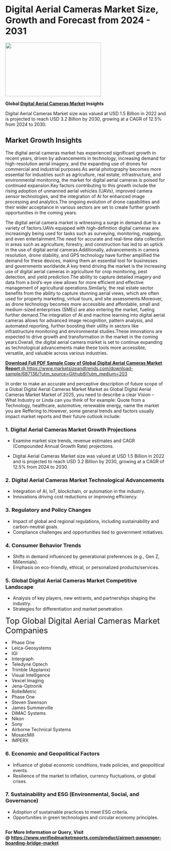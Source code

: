 <H1>Digital Aerial Cameras Market Size, Growth and Forecast from 2024 - 2031</H1><img class="aligncenter size-medium wp-image-584254" src="https://thirdeyenews.in/wp-content/uploads/2024/09/Global-Market-Research-300x168.jpeg" alt="" width="300" height="168" /><p><strong>Global&nbsp;<a href="https://www.marketsizeandtrends.com/download-sample/687136/?utm_source=Github8j?utm_medium=203">Digital Aerial Cameras Market</a> Insights</strong></p><p>Digital Aerial Cameras Market size was valued at USD 1.5 Billion in 2022 and is projected to reach USD 3.2 Billion by 2030, growing at a CAGR of 12.5% from 2024 to 2030.</p><p><h2>Market Growth Insights</h2> <p>The digital aerial cameras market has experienced significant growth in recent years, driven by advancements in technology, increasing demand for high-resolution aerial imagery, and the expanding use of drones for commercial and industrial purposes.As aerial photography becomes more essential for industries such as agriculture, real estate, infrastructure, and environmental monitoring, the market for digital aerial cameras is poised for continued expansion.Key factors contributing to this growth include the rising adoption of unmanned aerial vehicles (UAVs), improved camera sensor technologies, and the integration of AI for enhanced image processing and analytics.The ongoing evolution of drone capabilities and their wider acceptance in various sectors are set to create further growth opportunities in the coming years.<a href="sample_download_link" target="_blank"></a></p> <p>The digital aerial camera market is witnessing a surge in demand due to a variety of factors.UAVs equipped with high-definition digital cameras are increasingly being used for tasks such as surveying, monitoring, mapping, and even entertainment.The need for accurate and real-time data collection in areas such as agriculture, forestry, and construction has led to an uptick in the use of digital aerial cameras.Additionally, advancements in camera resolution, drone stability, and GPS technology have further amplified the demand for these devices, making them an essential tool for businesses and governments worldwide.A key trend driving the market is the increasing use of digital aerial cameras in agriculture for crop monitoring, pest detection, and yield prediction.The ability to capture detailed imagery and data from a bird’s-eye view allows for more efficient and effective management of agricultural operations.Similarly, the real estate sector benefits from the ability to capture stunning aerial views, which are often used for property marketing, virtual tours, and site assessments.Moreover, as drone technology becomes more accessible and affordable, small and medium-sized enterprises (SMEs) are also entering the market, fueling further demand.The integration of AI and machine learning into digital aerial cameras allows for advanced image recognition, pattern analysis, and automated reporting, further boosting their utility in sectors like infrastructure monitoring and environmental studies.These innovations are expected to drive growth and transformation in the market in the coming years.Overall, the digital aerial camera market is set to continue expanding as technological advancements make these tools more accessible, versatile, and valuable across various industries.<a href="get_more_link" target="_blank"></p><p><span class=""><strong>Download Full PDF Sample Copy of Global Digital Aerial Cameras Market Report</strong> @ <a href="https://www.marketsizeandtrends.com/download-sample/687136/?utm_source=Github8j?utm_medium=203" target="_blank">https://www.marketsizeandtrends.com/download-sample/687136/?utm_source=Github8j?utm_medium=203</a></span></p><p>In order to make an accurate and perceptive description of future scope of a Global&nbsp;Digital Aerial Cameras Market Market as Global&nbsp;Digital Aerial Cameras Market Market of 2025, you need to describe a clear Vision &ndash; What Industry or Linda can you think of for example: Quote from a Technology, healthcare, automotive, renewable energy, name the market you are Reffering to.However, some general trends and factors usually impact market reports and their future outlook include:</p><h3>1.&nbsp;<strong>Digital Aerial Cameras Market Growth Projections</strong></h3><ul><li>Examine market size trends, revenue estimates and CAGR (Compounded Annual Growth Rate) projections.</li><li><p>Digital Aerial Cameras Market size was valued at USD 1.5 Billion in 2022 and is projected to reach USD 3.2 Billion by 2030, growing at a CAGR of 12.5% from 2024 to 2030.</p></li></ul><h3>2.&nbsp;<strong>Digital Aerial Cameras Market Technological Advancements</strong></h3><ul><li>Integration of AI, IoT, blockchain, or automation in the industry.</li><li>Innovations driving cost reductions or improving efficiency.</li></ul><h3>3.&nbsp;<strong>Regulatory and Policy Changes</strong></h3><ul><li>Impact of global and regional regulations, including sustainability and carbon-neutral goals.</li><li>Compliance challenges and opportunities tied to government initiatives.</li></ul><h3>4.&nbsp;<strong>Consumer Behavior Trends</strong></h3><ul><li>Shifts in demand influenced by generational preferences (e.g., Gen Z, Millennials).</li><li>Emphasis on eco-friendly, ethical, or personalized products/services.</li></ul><h3>5.&nbsp;<strong>Global Digital Aerial Cameras Market Competitive Landscape</strong></h3><ul><li>Analysis of key players, new entrants, and partnerships shaping the industry.</li><li>Strategies for differentiation and market penetration.</li></ul><p data-pm-slice="1 1 []"><span style="color: inherit; font-family: inherit; font-size: 25px;">Top Global Digital Aerial Cameras Market Companies</span></p><div class="" data-test-id=""><p><li>Phase One</li><li> Leica-Geosystems</li><li> IGI</li><li> Intergraph</li><li> Teledyne Optech</li><li> Trimble (Applanix)</li><li> Visual Intelligence</li><li> Vexcel Imaging</li><li> Jena-Optronik</li><li> RolleiMetric</li><li> Phase One</li><li> Steven Swenson</li><li> James Summerville</li><li> DIMAC Systems</li><li> Nikon</li><li> Sony</li><li> Airborne Technical Systems</li><li> MosaicMill</li><li> IMPERX</li></p></div><h3>6.&nbsp;<strong>Economic and Geopolitical Factors</strong></h3><ul><li>Influence of global economic conditions, trade policies, and geopolitical events.</li><li>Resilience of the market to inflation, currency fluctuations, or global crises.</li></ul><h3>7.&nbsp;<strong>Sustainability and ESG (Environmental, Social, and Governance)</strong></h3><ul><li>Adoption of sustainable practices to meet ESG criteria.</li><li>Opportunities in green technologies and circular economy principles.</li></ul><h2><strong style="font-size: 14px;">For More Information or Query, Visit @&nbsp;</strong><a style="background-color: #ffffff; font-size: 14px;" href="https://www.marketsizeandtrends.com/report/digital-aerial-cameras-market/" target="_blank">https://www.verifiedmarketreports.com/product/airport-passenger-boarding-bridge-market</a></h2>